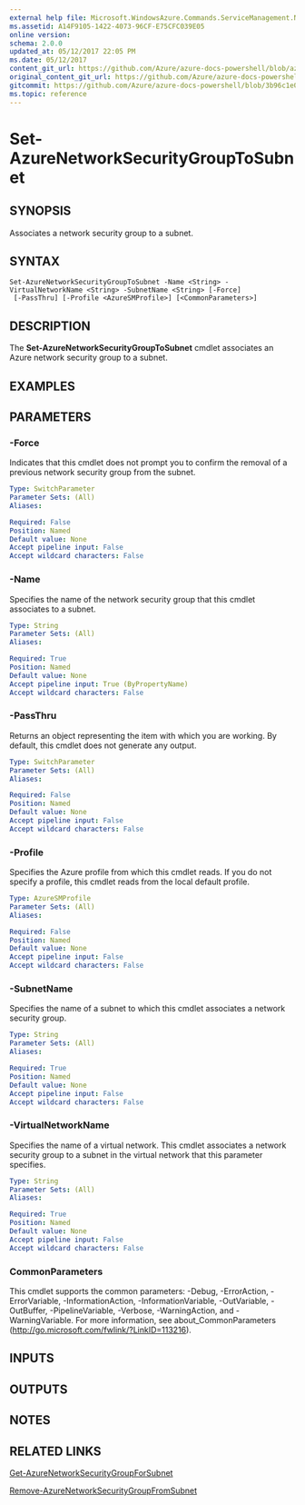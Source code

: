 ```yaml
---
external help file: Microsoft.WindowsAzure.Commands.ServiceManagement.Network.dll-Help.xml
ms.assetid: A14F9105-1422-4073-96CF-E75CFC039E05
online version:
schema: 2.0.0
updated_at: 05/12/2017 22:05 PM
ms.date: 05/12/2017
content_git_url: https://github.com/Azure/azure-docs-powershell/blob/azurestack/azureps-cmdlets-docs/ServiceManagement/Azure/v4.0.0/Set-AzureNetworkSecurityGroupToSubnet.md
original_content_git_url: https://github.com/Azure/azure-docs-powershell/blob/azurestack/azureps-cmdlets-docs/ServiceManagement/Azure/v4.0.0/Set-AzureNetworkSecurityGroupToSubnet.md
gitcommit: https://github.com/Azure/azure-docs-powershell/blob/3b96c1e0b28fc56dfbf6de55728d5478e0d02def
ms.topic: reference
---
```


# Set-AzureNetworkSecurityGroupToSubnet

## SYNOPSIS
Associates a network security group to a subnet.

## SYNTAX

```
Set-AzureNetworkSecurityGroupToSubnet -Name <String> -VirtualNetworkName <String> -SubnetName <String> [-Force]
 [-PassThru] [-Profile <AzureSMProfile>] [<CommonParameters>]
```

## DESCRIPTION
The **Set-AzureNetworkSecurityGroupToSubnet** cmdlet associates an Azure network security group to a subnet.

## EXAMPLES

## PARAMETERS

### -Force
Indicates that this cmdlet does not prompt you to confirm the removal of a previous network security group from the subnet.

```yaml
Type: SwitchParameter
Parameter Sets: (All)
Aliases: 

Required: False
Position: Named
Default value: None
Accept pipeline input: False
Accept wildcard characters: False
```

### -Name
Specifies the name of the network security group that this cmdlet associates to a subnet.

```yaml
Type: String
Parameter Sets: (All)
Aliases: 

Required: True
Position: Named
Default value: None
Accept pipeline input: True (ByPropertyName)
Accept wildcard characters: False
```

### -PassThru
Returns an object representing the item with which you are working. 
By default, this cmdlet does not generate any output.

```yaml
Type: SwitchParameter
Parameter Sets: (All)
Aliases: 

Required: False
Position: Named
Default value: None
Accept pipeline input: False
Accept wildcard characters: False
```

### -Profile
Specifies the Azure profile from which this cmdlet reads. 
If you do not specify a profile, this cmdlet reads from the local default profile.

```yaml
Type: AzureSMProfile
Parameter Sets: (All)
Aliases: 

Required: False
Position: Named
Default value: None
Accept pipeline input: False
Accept wildcard characters: False
```

### -SubnetName
Specifies the name of a subnet to which this cmdlet associates a network security group.

```yaml
Type: String
Parameter Sets: (All)
Aliases: 

Required: True
Position: Named
Default value: None
Accept pipeline input: False
Accept wildcard characters: False
```

### -VirtualNetworkName
Specifies the name of a virtual network.
This cmdlet associates a network security group to a subnet in the virtual network that this parameter specifies.

```yaml
Type: String
Parameter Sets: (All)
Aliases: 

Required: True
Position: Named
Default value: None
Accept pipeline input: False
Accept wildcard characters: False
```

### CommonParameters
This cmdlet supports the common parameters: -Debug, -ErrorAction, -ErrorVariable, -InformationAction, -InformationVariable, -OutVariable, -OutBuffer, -PipelineVariable, -Verbose, -WarningAction, and -WarningVariable. For more information, see about_CommonParameters (http://go.microsoft.com/fwlink/?LinkID=113216).

## INPUTS

## OUTPUTS

## NOTES

## RELATED LINKS

[Get-AzureNetworkSecurityGroupForSubnet](./Get-AzureNetworkSecurityGroupForSubnet.md)

[Remove-AzureNetworkSecurityGroupFromSubnet](./Remove-AzureNetworkSecurityGroupFromSubnet.md)


